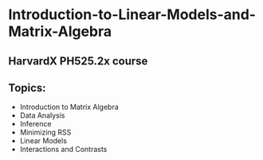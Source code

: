 # Introduction-to-Linear-Models-and-Matrix-Algebra
## HarvardX PH525.2x course 


## Topics:
* Introduction to Matrix Algebra
* Data Analysis
* Inference
* Minimizing RSS
* Linear Models
* Interactions and Contrasts
